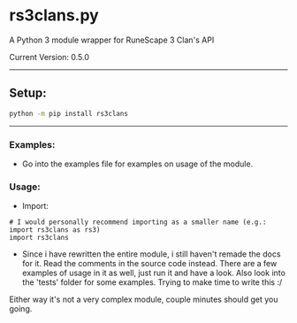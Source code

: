 # rs3clans.py
A Python 3 module wrapper for RuneScape 3 Clan's API

Current Version: 0.5.0

***

## Setup:

```bash
python -m pip install rs3clans
```

***

### Examples:

* Go into the examples file for examples on usage of the module.

### Usage:

* Import:

```python3
# I would personally recommend importing as a smaller name (e.g.: import rs3clans as rs3)
import rs3clans
```

- Since i have rewritten the entire module, i still haven't remade the docs for it. Read the comments in the source code instead. There are a few examples of usage in it as well, just run it and have a look. Also look into the 'tests' folder for some examples. Trying to make time to write this :/ 

Either way it's not a very complex module, couple minutes should get you going.